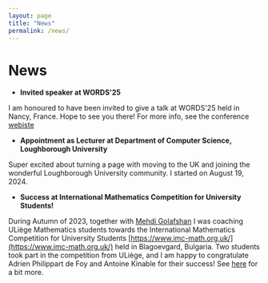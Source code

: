 ```yaml
---
layout: page
title: "News"
permalink: /news/
---
```


# News

- **Invited speaker at WORDS'25**

I am honoured to have been invited to give a talk at WORDS'25 held in Nancy, France. Hope to see you there! For more info, see the conference [webiste](https://words2025.loria.fr/en/)

- **Appointment as Lecturer at Department of Computer Science, Loughborough University**

Super excited about turning a page with moving to the UK and joining the wonderful Loughborough University community. I started on August 19, 2024.

- **Success at International Mathematics Competition for University Students!**

During Autumn of 2023, together with [Mehdi Golafshan](https://www.uliege.be/cms/c_9054334/fr/repertoire?uid=u241893) I was coaching ULiège Mathematics students towards the International Mathematics Competition for University Students [https://www.imc-math.org.uk/](https://www.imc-math.org.uk/) held in Blagoevgard, Bulgaria. Two students took part in the competition from ULiège, and I am happy to congratulate Adrien Philippart de Foy and Antoine Kinable for their success! See [here](https://www.mathematics.uliege.be/cms/c_12912032/en/imc-2024) for a bit more.
